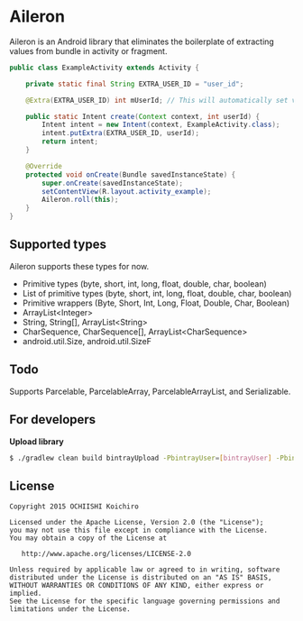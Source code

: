 # Aileron

Aileron is an Android library that eliminates the boilerplate of extracting values from bundle in activity or fragment.

```java
public class ExampleActivity extends Activity {

    private static final String EXTRA_USER_ID = "user_id";

    @Extra(EXTRA_USER_ID) int mUserId; // This will automatically set value from bundle

    public static Intent create(Context context, int userId) {
        Intent intent = new Intent(context, ExampleActivity.class);
        intent.putExtra(EXTRA_USER_ID, userId);
        return intent;
    }

    @Override
    protected void onCreate(Bundle savedInstanceState) {
        super.onCreate(savedInstanceState);
        setContentView(R.layout.activity_example);
        Aileron.roll(this);
    }
}
```

## Supported types

Aileron supports these types for now.

- Primitive types (byte, short, int, long, float, double, char, boolean)
- List of primitive types (byte, short, int, long, float, double, char, boolean)
- Primitive wrappers (Byte, Short, Int, Long, Float, Double, Char, Boolean)
- ArrayList\<Integer\>
- String, String[], ArrayList\<String\>
- CharSequence, CharSequence[], ArrayList\<CharSequence\>
- android.util.Size, android.util.SizeF

## Todo

Supports Parcelable, ParcelableArray, ParcelableArrayList, and Serializable.

## For developers

**Upload library**

```sh
$ ./gradlew clean build bintrayUpload -PbintrayUser=[bintrayUser] -PbintrayKey=[bintrayKey] -PdryRun=false
```

## License

```
Copyright 2015 OCHIISHI Koichiro

Licensed under the Apache License, Version 2.0 (the "License");
you may not use this file except in compliance with the License.
You may obtain a copy of the License at

   http://www.apache.org/licenses/LICENSE-2.0

Unless required by applicable law or agreed to in writing, software
distributed under the License is distributed on an "AS IS" BASIS,
WITHOUT WARRANTIES OR CONDITIONS OF ANY KIND, either express or implied.
See the License for the specific language governing permissions and
limitations under the License.
```
